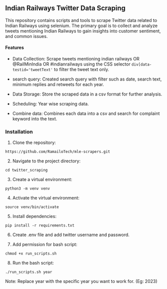 ## Indian Railways Twitter Data Scraping

This repository contains scripts and tools to scrape Twitter data related to Indian Railways using selenium. The primary goal is to collect and analyze tweets mentioning Indian Railways to gain insights into customer sentiment,  and common issues.

#### Features

* Data Collection: Scrape tweets mentioning indian railways OR @RailMinIndia OR #indianrailways using the CSS selector `div[data-testid='tweetText'` to filter the tweet text only.

* search query: Created search query with filter such as date, search text, minimum replies and retweets for each year.

* Data Storage: Store the scraped data in a csv format for further analysis.

* Scheduling: Year wise scraping data.

* Combine data: Combines each data into a csv and search for complaint keyword into the text.

### Installation

1. Clone the repository:

`https://github.com/RamailoTech/mle-scrapers.git`

2. Navigate to the project directory:

`cd twitter_scraping`

3. Create a virtual environment:

`python3 -m venv venv`

4. Activate the virtual environment:

`source venv/bin/activate`

5. Install dependencies:

`pip install -r requirements.txt`

6. Create .env file and add twitter username and password.

7. Add permission for bash script:

`chmod +x run_scripts.sh`

8. Run the bash script:

`./run_scripts.sh year`

Note: Replace year with the specific year you want to work for. (Eg: 2023)



